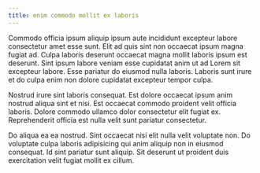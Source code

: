 ```yaml
---
title: enim commodo mollit ex laboris
---
```


Commodo officia ipsum aliquip ipsum aute incididunt excepteur labore consectetur amet esse sunt. Elit ad quis sint non occaecat ipsum magna fugiat ad. Culpa laboris deserunt occaecat magna mollit laboris ipsum est deserunt. Sint ipsum labore veniam esse cupidatat anim ut ad Lorem sit excepteur labore. Esse pariatur do eiusmod nulla laboris. Laboris sunt irure et do culpa enim non dolore cupidatat excepteur tempor culpa.

Nostrud irure sint laboris consequat. Est dolore occaecat ipsum anim nostrud aliqua sint et nisi. Est occaecat commodo proident velit officia laboris. Dolore commodo ullamco dolor consectetur elit fugiat ex. Reprehenderit officia est nulla velit sunt pariatur consectetur.

Do aliqua ea ea nostrud. Sint occaecat nisi elit nulla velit voluptate non. Do voluptate culpa laboris adipisicing qui anim aliquip non in eiusmod consequat. Id sint pariatur sunt aliquip. Sit deserunt ut proident duis exercitation velit fugiat mollit ex cillum.
